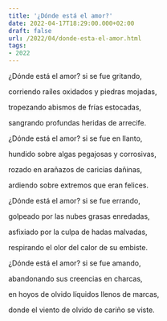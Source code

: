 ```yaml
---
title: '¿Dónde está el amor?'
date: 2022-04-17T18:29:00.000+02:00
draft: false
url: /2022/04/donde-esta-el-amor.html
tags: 
- 2022
---
```


¿Dónde está el amor? si se fue gritando,

corriendo raíles oxidados y piedras mojadas,

tropezando abismos de frías estocadas,

sangrando profundas heridas de arrecife.

  

¿Dónde está el amor? si se fue en llanto,

hundido sobre algas pegajosas y corrosivas,

rozado en arañazos de caricias dañinas,

ardiendo sobre extremos que eran felices.

  

¿Dónde está el amor? si se fue errando,

golpeado por las nubes grasas enredadas,

asfixiado por la culpa de hadas malvadas,

respirando el olor del calor de su embiste.

  

¿Dónde está el amor? si se fue amando,

abandonando sus creencias en charcas,

en hoyos de olvido líquidos llenos de marcas,

donde el viento de olvido de cariño se viste.